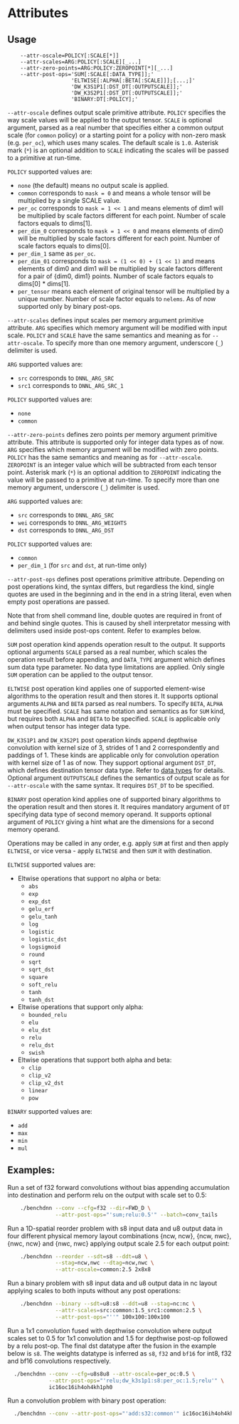 # Attributes

## Usage
```
    --attr-oscale=POLICY[:SCALE[*]]
    --attr-scales=ARG:POLICY[:SCALE][_...]
    --attr-zero-points=ARG:POLICY:ZEROPOINT[*][_...]
    --attr-post-ops='SUM[:SCALE[:DATA_TYPE]];'
                    'ELTWISE[:ALPHA[:BETA[:SCALE]]];[...;]'
                    'DW_K3S1P1[:DST_DT[:OUTPUTSCALE]];'
                    'DW_K3S2P1[:DST_DT[:OUTPUTSCALE]];'
                    'BINARY:DT[:POLICY];'
```

`--attr-oscale` defines output scale primitive attribute. `POLICY` specifies the
way scale values will be applied to the output tensor. `SCALE` is optional
argument, parsed as a real number that specifies either a common output scale
(for `common` policy) or a starting point for a policy with non-zero mask
(e.g. `per_oc`), which uses many scales. The default scale is `1.0`. Asterisk
mark (`*`) is an optional addition to `SCALE` indicating the scales will be
passed to a primitive at run-time.

`POLICY` supported values are:
  - `none`       (the default) means no output scale is applied.
  - `common`     corresponds to `mask = 0` and means a whole tensor will be
                 multiplied by a single SCALE value.
  - `per_oc`     corresponds to `mask = 1 << 1` and means elements of dim1 will
                 be multiplied by scale factors different for each point. Number
                 of scale factors equals to dims[1].
  - `per_dim_0`  corresponds to `mask = 1 << 0` and means elements of dim0 will
                 be multiplied by scale factors different for each point. Number
                 of scale factors equals to dims[0].
  - `per_dim_1`  same as `per_oc`.
  - `per_dim_01` corresponds to `mask = (1 << 0) + (1 << 1)` and means elements
                 of dim0 and dim1 will be multiplied by scale factors different
                 for a pair of {dim0, dim1} points. Number of scale factors
                 equals to dims[0] * dims[1].
  - `per_tensor` means each element of original tensor will be multiplied by
                 a unique number. Number of scale factor equals to `nelems`.
                 As of now supported only by binary post-ops.

`--attr-scales` defines input scales per memory argument primitive attribute.
`ARG` specifies which memory argument will be modified with input scale.
`POLICY` and `SCALE` have the same semantics and meaning as for `--attr-oscale`.
To specify more than one memory argument, underscore (`_`) delimiter is used.

`ARG` supported values are:
  - `src` corresponds to `DNNL_ARG_SRC`
  - `src1` corresponds to `DNNL_ARG_SRC_1`

`POLICY` supported values are:
  - `none`
  - `common`

`--attr-zero-points` defines zero points per memory argument primitive
attribute. This attribute is supported only for integer data types as of now.
`ARG` specifies which memory argument will be modified with zero points.
`POLICY` has the same semantics and meaning as for `--attr-oscale`. `ZEROPOINT`
is an integer value which will be subtracted from each tensor point. Asterisk
mark (`*`) is an optional addition to `ZEROPOINT` indicating the value will be
passed to a primitive at run-time. To specify more than one memory argument,
underscore (`_`) delimiter is used.

`ARG` supported values are:
  - `src` corresponds to `DNNL_ARG_SRC`
  - `wei` corresponds to `DNNL_ARG_WEIGHTS`
  - `dst` corresponds to `DNNL_ARG_DST`

`POLICY` supported values are:
  - `common`
  - `per_dim_1` (for `src` and `dst`, at run-time only)

`--attr-post-ops` defines post operations primitive attribute. Depending on
post operations kind, the syntax differs, but regardless the kind, single quotes
are used in the beginning and in the end in a string literal, even when empty
post operations are passed.

Note that from shell command line, double quotes are required in front of and
behind single quotes. This is caused by shell interpretator messing with
delimiters used inside post-ops content. Refer to examples below.

`SUM` post operation kind appends operation result to the output. It supports
optional arguments `SCALE` parsed as a real number, which scales the operation
result before appending, and `DATA_TYPE` argument which defines sum data type
parameter. No data type limitations are applied. Only single `SUM` operation
can be applied to the output tensor.

`ELTWISE` post operation kind applies one of supported element-wise algorithms
to the operation result and then stores it. It supports optional arguments
`ALPHA` and `BETA` parsed as real numbers. To specify `BETA`, `ALPHA` must be
specified. `SCALE` has same notation and semantics as for `SUM` kind, but
requires both `ALPHA` and `BETA` to be specified. `SCALE` is applicable only
when output tensor has integer data type.

`DW_K3S1P1` and `DW_K3S2P1` post operation kinds append depthwise convolution
with kernel size of 3, strides of 1 and 2 correspondently and paddings of 1.
These kinds are applicable only for convolution operation with kernel size of 1
as of now. They support optional argument `DST_DT`, which defines destination
tensor data type. Refer to [data types](knobs_dt.md) for details. Optional
argument `OUTPUTSCALE` defines the semantics of output scale as for
`--attr-oscale` with the same syntax. It requires `DST_DT` to be specified.

`BINARY` post operation kind applies one of supported binary algorithms to the
operation result and then stores it. It requires mandatory argument of `DT`
specifying data type of second memory operand. It supports optional argument of
`POLICY` giving a hint what are the dimensions for a second memory operand.

Operations may be called in any order, e.g. apply `SUM` at first and then apply
`ELTWISE`, or vice versa - apply `ELTWISE` and then `SUM` it with destination.

`ELTWISE` supported values are:
  - Eltwise operations that support no alpha or beta:
      - `abs`
      - `exp`
      - `exp_dst`
      - `gelu_erf`
      - `gelu_tanh`
      - `log`
      - `logistic`
      - `logistic_dst`
      - `logsigmoid`
      - `round`
      - `sqrt`
      - `sqrt_dst`
      - `square`
      - `soft_relu`
      - `tanh`
      - `tanh_dst`
  - Eltwise operations that support only alpha:
      - `bounded_relu`
      - `elu`
      - `elu_dst`
      - `relu`
      - `relu_dst`
      - `swish`
  - Eltwise operations that support both alpha and beta:
      - `clip`
      - `clip_v2`
      - `clip_v2_dst`
      - `linear`
      - `pow`

`BINARY` supported values are:
  - `add`
  - `max`
  - `min`
  - `mul`

## Examples:

Run a set of f32 forward convolutions without bias appending accumulation into
destination and perform relu on the output with scale set to 0.5:
``` sh
    ./benchdnn --conv --cfg=f32 --dir=FWD_D \
               --attr-post-ops="'sum;relu:0.5'" --batch=conv_tails
```

Run a 1D-spatial reorder problem with s8 input data and u8 output data in four
different physical memory layout combinations {ncw, ncw}, {ncw, nwc},
{nwc, ncw} and {nwc, nwc} applying output scale 2.5 for each output point:
``` sh
    ./benchdnn --reorder --sdt=s8 --ddt=u8 \
               --stag=ncw,nwc --dtag=ncw,nwc \
               --attr-oscale=common:2.5 2x8x8
```

Run a binary problem with s8 input data and u8 output data in nc layout
applying scales to both inputs without any post operations:
``` sh
    ./benchdnn --binary --sdt=u8:s8 --ddt=u8 --stag=nc:nc \
               --attr-scales=src:common:1.5_src1:common:2.5 \
               --attr-post-ops="''" 100x100:100x100
```

Run a 1x1 convolution fused with depthwise convolution where output scales set
to 0.5 for 1x1 convolution and 1.5 for depthwise post-op followed by a relu
post-op. The final dst datatype after the fusion in the example below is `s8`.
The weights datatype is inferred as `s8`, `f32` and `bf16` for int8, f32 and
bf16 convolutions respectively.
``` sh
  ./benchdnn --conv --cfg=u8s8u8 --attr-oscale=per_oc:0.5 \
             --attr-post-ops="'relu;dw_k3s1p1:s8:per_oc:1.5;relu'" \
             ic16oc16ih4oh4kh1ph0
```

Run a convolution problem with binary post operation:
``` sh
  ./benchdnn --conv --attr-post-ops="'add:s32:common'" ic16oc16ih4oh4kh1ph0
```
